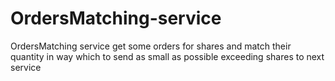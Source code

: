 # OrdersMatching-service
OrdersMatching service get some orders for shares and match their quantity in way which to send as small as possible exceeding shares to next service
